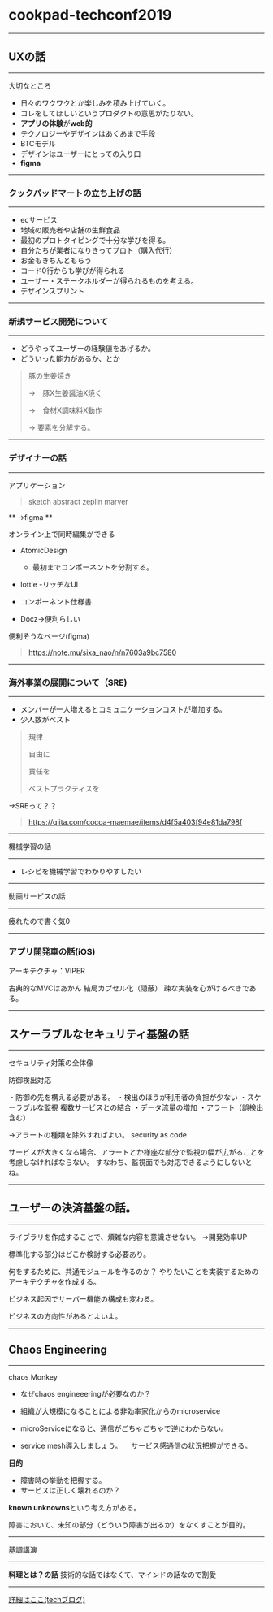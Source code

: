 
# cookpad-techconf2019

---

## UXの話
***
大切なところ

- 日々のワクワクとか楽しみを積み上げていく。
- コレをしてほしいというプロダクトの意思がたりない。
- **アプリの体験**が**web的**
- テクノロジーやデザインはあくあまで手段
- BTCモデル
- デザインはユーザーにとっての入り口
- **figma**

---

### クックパッドマートの立ち上げの話
***

- ecサービス
- 地域の販売者や店舗の生鮮食品
- 最初のプロトタイピングで十分な学びを得る。
- 自分たちが業者になりきってプロト（購入代行）
- お金もきちんともらう
- コード0行からも学びが得られる
- ユーザー・ステークホルダーが得られるものを考える。
- デザインスプリント

---

### 新規サービス開発について
***
- どうやってユーザーの経験値をあげるか。
- どういった能力があるか、とか

> 豚の生姜焼き
>
> →　豚X生姜醤油X焼く
>
> →　食材X調味料X動作
>
> → 要素を分解する。

---

### デザイナーの話
***

アプリケーション
>sketch abstract zeplin marver

** →figma **

オンライン上で同時編集ができる

>>>

- AtomicDesign
  - 最初までコンポーネントを分割する。

- lottie
 -リッチなUI

- コンポーネント仕様書
 - Docz→便利らしい

便利そうなページ(figma)
> https://note.mu/sixa_nao/n/n7603a9bc7580 

---
### 海外事業の展開について（SRE)
***

- メンバーが一人増えるとコミュニケーションコストが増加する。
- 少人数がベスト

> 規律
>
> 自由に
>
> 責任を
>
> ベストプラクティスを

→SREって？？

> https://qiita.com/cocoa-maemae/items/d4f5a403f94e81da798f

---
機械学習の話
***

- レシピを機械学習でわかりやすしたい

---
動画サービスの話
***

疲れたので書く気0

---
### アプリ開発車の話(iOS)

アーキテクチャ：VIPER

古典的なMVCはあかん
結局カプセル化（隠蔽）
疎な実装を心がけるべきである。

---
## スケーラブルなセキュリティ基盤の話
***

セキュリティ対策の全体像

防御検出対応

・防御の先を構える必要がある。
・検出のほうが利用者の負担が少ない
・スケーラブルな監視
複数サービスとの結合
・データ流量の増加
・アラート（誤検出含む）

→アラートの種類を除外すればよい。
security as code

サービスが大きくなる場合、アラートとか様座な部分で監視の幅が広がることを考慮しなければならない。
すなわち、監視面でも対応できるようにしないとね。


---
## ユーザーの決済基盤の話。
***

ライブラリを作成することで、煩雑な内容を意識させない。
→開発効率UP

標準化する部分はどこか検討する必要あり。

何をするために、共通モジュールを作るのか？
やりたいことを実装するためのアーキテクチャを作成する。

ビジネス起因でサーバー機能の構成も変わる。

ビジネスの方向性があるとよいよ。

---
## Chaos Engineering
***

chaos Monkey

- なぜchaos engineeeringが必要なのか？

- 組織が大規模になることによる非効率家化からのmicroservice
- microServiceになると、通信がごちゃごちゃで逆にわからない。

- service mesh導入しましょう。
　サービス感通信の状況把握ができる。

**目的**
- 障害時の挙動を把握する。
- サービスは正しく壊れるのか？

**known unknowns**という考え方がある。

障害において、未知の部分（どういう障害が出るか）をなくすことが目的。

---
基調講演
***
**料理とは？の話**
技術的な話ではなくて、マインドの話なので割愛




---

[詳細はここ(techブログ)](https://techlife.cookpad.com/)

